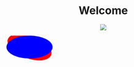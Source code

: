<p align=center>
  <h1 align=center>Welcome</h1>
  <p align=center><img align=center src=https://c.tenor.com/mZ_XDJhczAAAAAAi/neco-arc-dance.gif></p>
  <svg width="120" height="120">
<g>
<rect fill="red" width="120" height="60" rx="60" ry="30" >
<animateTransform attributeName="transform"
type="rotate"
from="0 60 30"
to="360 60 30"
dur="0.0059998800024s"
repeatCount="indefinite" />
</rect>
<rect fill="blue" width="120" height="60" rx="60" ry="30" >
</g>
</ svg>
</p>
